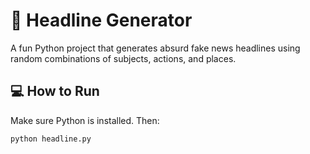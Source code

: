 # 📰 Headline Generator

A fun Python project that generates absurd fake news headlines using random combinations of subjects, actions, and places.

## 💻 How to Run

Make sure Python is installed. Then:

```bash
python headline.py
